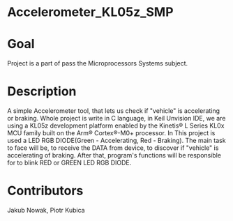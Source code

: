 # Accelerometer_KL05z_SMP



Goal
===
Project is a part of pass the Microprocessors Systems subject.

Description
===
A simple Accelerometer tool, that lets us check if  "vehicle" is accelerating or braking.
Whole project is write in C language, in Keil Unvision IDE, we are using a KL05z development platform enabled by the Kinetis® L Series KL0x MCU family built on the Arm® Cortex®-M0+ processor. In This project is used a LED RGB DIODE(Green - Accelerating, Red - Braking).
The main task to face will be, to receive the DATA from device, to discover if "vehicle" is accelerating of braking. After that, program's functions will be responsible for to blink RED or GREEN LED RGB DIODE.

Contributors
===
Jakub Nowak, 
 Piotr Kubica


